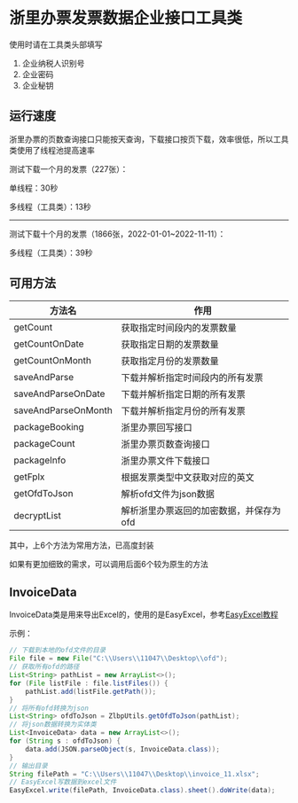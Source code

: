 # 浙里办票发票数据企业接口工具类

使用时请在工具类头部填写

1. 企业纳税人识别号
2. 企业密码
3. 企业秘钥

## 运行速度
浙里办票的页数查询接口只能按天查询，下载接口按页下载，效率很低，所以工具类使用了线程池提高速率

测试下载一个月的发票（227张）：

单线程：30秒

多线程（工具类）：13秒

---

测试下载十个月的发票（1866张，2022-01-01~2022-11-11）：

多线程（工具类）：39秒

## 可用方法

| 方法名 | 作用 |
|-------|------|
|getCount |获取指定时间段内的发票数量|
|getCountOnDate |获取指定日期的发票数量|
|getCountOnMonth |获取指定月份的发票数量|
|saveAndParse| 下载并解析指定时间段内的所有发票|
|saveAndParseOnDate |下载并解析指定日期的所有发票|
|saveAndParseOnMonth |下载并解析指定月份的所有发票|
|packageBooking |浙里办票回写接口|
|packageCount|浙里办票页数查询接口|
|packageInfo|浙里办票文件下载接口|
|getFplx|根据发票类型中文获取对应的英文|
|getOfdToJson|解析ofd文件为json数据|
|decryptList|解析浙里办票返回的加密数据，并保存为ofd|

其中，上6个方法为常用方法，已高度封装

如果有更加细致的需求，可以调用后面6个较为原生的方法

## InvoiceData

InvoiceData类是用来导出Excel的，使用的是EasyExcel，参考[EasyExcel教程](https://cimoc.cn/2022/11/09/easyexcel/)

示例：
```java
// 下载到本地的ofd文件的目录
File file = new File("C:\\Users\\11047\\Desktop\\ofd");
// 获取所有ofd的路径
List<String> pathList = new ArrayList<>();
for (File listFile : file.listFiles()) {
    pathList.add(listFile.getPath());
}
// 将所有ofd转换为json
List<String> ofdToJson = ZlbpUtils.getOfdToJson(pathList);
// 将json数据转换为实体类
List<InvoiceData> data = new ArrayList<>();
for (String s : ofdToJson) {
    data.add(JSON.parseObject(s, InvoiceData.class));
}
// 输出目录
String filePath = "C:\\Users\\11047\\Desktop\\invoice_11.xlsx";
// EasyExcel写数据到excel文件
EasyExcel.write(filePath, InvoiceData.class).sheet().doWrite(data);
```
